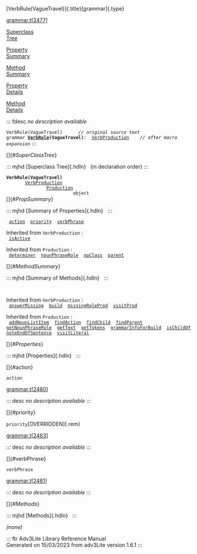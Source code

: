 [VerbRule(VagueTravel)]{.title}[grammar]{.type}

[grammar.t](../file/grammar.t.html)\[[2477](../source/grammar.t.html#2477)\]

[Superclass\
Tree](#_SuperClassTree_)

[Property\
Summary](#_PropSummary_)

[Method\
Summary](#_MethodSummary_)

[Property\
Details](#_Properties_)

[Method\
Details](#_Methods_)

::: fdesc
*no description available*

`VerbRule(VagueTravel)      `*`// original source text`*\
`grammar `**[`VerbRule`](../object/VerbRule.html)`(VagueTravel)`**` :   `[`VerbProduction`](../object/VerbProduction.html)`      `*`// after macro expansion`*
:::

[]{#_SuperClassTree_}

::: mjhd
[Superclass Tree]{.hdln}   (in declaration order)
:::

**`VerbRule(VagueTravel)`**\
`         `[`VerbProduction`](../object/VerbProduction.html)\
`                 `[`Production`](../object/Production.html)\
`                         object`\
[]{#_PropSummary_}

::: mjhd
[Summary of Properties]{.hdln}  
:::

` `[`action`](#action)`  `[`priority`](#priority)`  `[`verbPhrase`](#verbPhrase)`  `

Inherited from `VerbProduction` :\
` `[`isActive`](../object/VerbProduction.html#isActive)`  `

Inherited from `Production` :\
` `[`determiner`](../object/Production.html#determiner)`  `[`nounPhraseRole`](../object/Production.html#nounPhraseRole)`  `[`npClass`](../object/Production.html#npClass)`  `[`parent`](../object/Production.html#parent)`  `

[]{#_MethodSummary_}

::: mjhd
[Summary of Methods]{.hdln}  
:::

` `

Inherited from `VerbProduction` :\
` `[`answerMissing`](../object/VerbProduction.html#answerMissing)`  `[`build`](../object/VerbProduction.html#build)`  `[`missingRoleProd`](../object/VerbProduction.html#missingRoleProd)`  `[`visitProd`](../object/VerbProduction.html#visitProd)`  `

Inherited from `Production` :\
` `[`addNounListItem`](../object/Production.html#addNounListItem)`  `[`findAction`](../object/Production.html#findAction)`  `[`findChild`](../object/Production.html#findChild)`  `[`findParent`](../object/Production.html#findParent)`  `[`getNounPhraseRole`](../object/Production.html#getNounPhraseRole)`  `[`getText`](../object/Production.html#getText)`  `[`getTokens`](../object/Production.html#getTokens)`  `[`grammarInfoForBuild`](../object/Production.html#grammarInfoForBuild)`  `[`isChildOf`](../object/Production.html#isChildOf)`  `[`noteEndOfSentence`](../object/Production.html#noteEndOfSentence)`  `[`visitLiteral`](../object/Production.html#visitLiteral)`  `

[]{#_Properties_}

::: mjhd
[Properties]{.hdln}  
:::

[]{#action}

`action`

[grammar.t](../file/grammar.t.html)\[[2480](../source/grammar.t.html#2480)\]

::: desc
*no description available*
:::

[]{#priority}

`priority`[OVERRIDDEN]{.rem}

[grammar.t](../file/grammar.t.html)\[[2483](../source/grammar.t.html#2483)\]

::: desc
*no description available*
:::

[]{#verbPhrase}

`verbPhrase`

[grammar.t](../file/grammar.t.html)\[[2481](../source/grammar.t.html#2481)\]

::: desc
*no description available*
:::

[]{#_Methods_}

::: mjhd
[Methods]{.hdln}  
:::

*(none)*

::: ftr
Adv3Lite Library Reference Manual\
Generated on 15/03/2023 from adv3Lite version 1.6.1
:::
